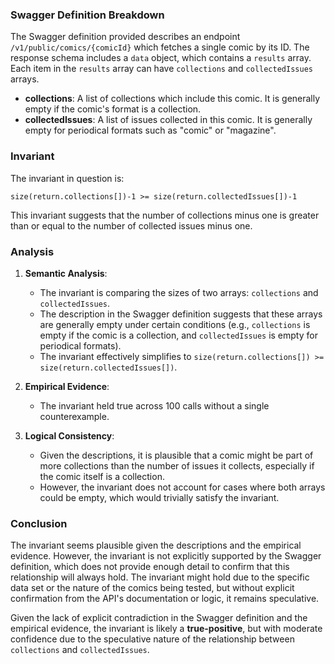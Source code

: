 ### Swagger Definition Breakdown

The Swagger definition provided describes an endpoint `/v1/public/comics/{comicId}` which fetches a single comic by its ID. The response schema includes a `data` object, which contains a `results` array. Each item in the `results` array can have `collections` and `collectedIssues` arrays.

- **collections**: A list of collections which include this comic. It is generally empty if the comic's format is a collection.
- **collectedIssues**: A list of issues collected in this comic. It is generally empty for periodical formats such as "comic" or "magazine".

### Invariant

The invariant in question is:

`size(return.collections[])-1 >= size(return.collectedIssues[])-1`

This invariant suggests that the number of collections minus one is greater than or equal to the number of collected issues minus one.

### Analysis

1. **Semantic Analysis**:
   - The invariant is comparing the sizes of two arrays: `collections` and `collectedIssues`.
   - The description in the Swagger definition suggests that these arrays are generally empty under certain conditions (e.g., `collections` is empty if the comic is a collection, and `collectedIssues` is empty for periodical formats).
   - The invariant effectively simplifies to `size(return.collections[]) >= size(return.collectedIssues[])`.

2. **Empirical Evidence**:
   - The invariant held true across 100 calls without a single counterexample.

3. **Logical Consistency**:
   - Given the descriptions, it is plausible that a comic might be part of more collections than the number of issues it collects, especially if the comic itself is a collection.
   - However, the invariant does not account for cases where both arrays could be empty, which would trivially satisfy the invariant.

### Conclusion

The invariant seems plausible given the descriptions and the empirical evidence. However, the invariant is not explicitly supported by the Swagger definition, which does not provide enough detail to confirm that this relationship will always hold. The invariant might hold due to the specific data set or the nature of the comics being tested, but without explicit confirmation from the API's documentation or logic, it remains speculative.

Given the lack of explicit contradiction in the Swagger definition and the empirical evidence, the invariant is likely a **true-positive**, but with moderate confidence due to the speculative nature of the relationship between `collections` and `collectedIssues`.
